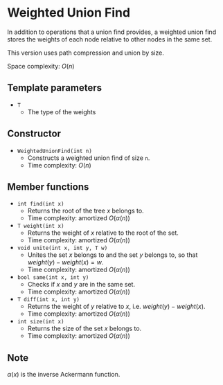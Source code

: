 # Weighted Union Find

In addition to operations that a union find provides, a weighted union find stores the weights of each node relative to other nodes in the same set.

This version uses path compression and union by size.

Space complexity: $O(n)$

## Template parameters

- `T`
    - The type of the weights

## Constructor

- `WeightedUnionFind(int n)`
    - Constructs a weighted union find of size `n`.
    - Time complexity: $O(n)$

## Member functions

- `int find(int x)`
    - Returns the root of the tree $x$ belongs to.
    - Time complexity: $\mathrm{amortized}\ O(\alpha(n))$
- `T weight(int x)`
    - Returns the weight of $x$ relative to the root of the set.
    - Time complexity: $\mathrm{amortized}\ O(\alpha(n))$
- `void unite(int x, int y, T w)`
    - Unites the set $x$ belongs to and the set $y$ belongs to, so that $weight(y) - weight(x) = w$.
    - Time complexity: $\mathrm{amortized}\ O(\alpha(n))$
- `bool same(int x, int y)`
    - Checks if $x$ and $y$ are in the same set.
    - Time complexity: $\mathrm{amortized}\ O(\alpha(n))$
- `T diff(int x, int y)`
    - Returns the weight of $y$ relative to $x$, i.e. $weight(y) - weight(x)$.
    - Time complexity: $\mathrm{amortized}\ O(\alpha(n))$
- `int size(int x)`
    - Returns the size of the set $x$ belongs to.
    - Time complexity: $\mathrm{amortized}\ O(\alpha(n))$

## Note

$\alpha(x)$ is the inverse Ackermann function.